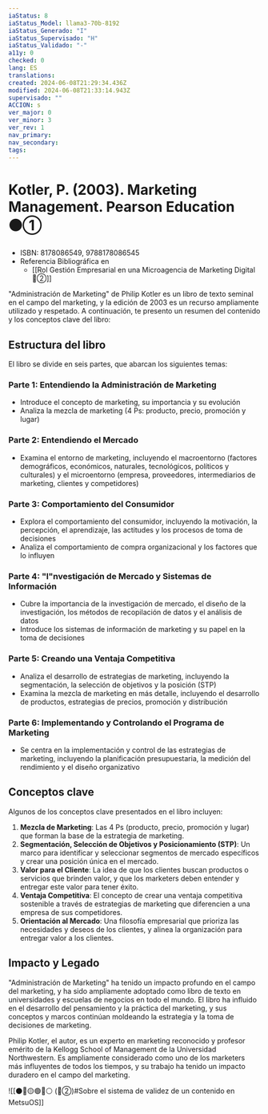 ```yaml
---
iaStatus: 8
iaStatus_Model: llama3-70b-8192
iaStatus_Generado: "I"
iaStatus_Supervisado: "H"
iaStatus_Validado: "-"
a11y: 0
checked: 0
lang: ES
translations: 
created: 2024-06-08T21:29:34.436Z
modified: 2024-06-08T21:33:14.943Z
supervisado: ""
ACCION: s
ver_major: 0
ver_minor: 3
ver_rev: 1
nav_primary: 
nav_secondary: 
tags:
---
```

# Kotler, P. (2003). Marketing Management. Pearson Education ⚫①

* ISBN: 8178086549, 9788178086545
* Referencia Bibliográfica en
	* [[Rol Gestión Empresarial en una Microagencia de Marketing Digital 🔴②]]

"Administración de Marketing" de Philip Kotler es un libro de texto seminal en el campo del marketing, y la edición de 2003 es un recurso ampliamente utilizado y respetado. A continuación, te presento un resumen del contenido y los conceptos clave del libro:

## Estructura del libro

El libro se divide en seis partes, que abarcan los siguientes temas:

### Parte 1: Entendiendo la Administración de Marketing

* Introduce el concepto de marketing, su importancia y su evolución
* Analiza la mezcla de marketing (4 Ps: producto, precio, promoción y lugar)

### Parte 2: Entendiendo el Mercado

* Examina el entorno de marketing, incluyendo el macroentorno (factores demográficos, económicos, naturales, tecnológicos, políticos y culturales) y el microentorno (empresa, proveedores, intermediarios de marketing, clientes y competidores)

### Parte 3: Comportamiento del Consumidor

* Explora el comportamiento del consumidor, incluyendo la motivación, la percepción, el aprendizaje, las actitudes y los procesos de toma de decisiones
* Analiza el comportamiento de compra organizacional y los factores que lo influyen

### Parte 4: "I"nvestigación de Mercado y Sistemas de Información

* Cubre la importancia de la investigación de mercado, el diseño de la investigación, los métodos de recopilación de datos y el análisis de datos
* Introduce los sistemas de información de marketing y su papel en la toma de decisiones

### Parte 5: Creando una Ventaja Competitiva

* Analiza el desarrollo de estrategias de marketing, incluyendo la segmentación, la selección de objetivos y la posición (STP)
* Examina la mezcla de marketing en más detalle, incluyendo el desarrollo de productos, estrategias de precios, promoción y distribución

### Parte 6: Implementando y Controlando el Programa de Marketing

* Se centra en la implementación y control de las estrategias de marketing, incluyendo la planificación presupuestaria, la medición del rendimiento y el diseño organizativo

## Conceptos clave

Algunos de los conceptos clave presentados en el libro incluyen:

1. **Mezcla de Marketing**: Las 4 Ps (producto, precio, promoción y lugar) que forman la base de la estrategia de marketing.
2. **Segmentación, Selección de Objetivos y Posicionamiento (STP)**: Un marco para identificar y seleccionar segmentos de mercado específicos y crear una posición única en el mercado.
3. **Valor para el Cliente**: La idea de que los clientes buscan productos o servicios que brinden valor, y que los marketers deben entender y entregar este valor para tener éxito.
4. **Ventaja Competitiva**: El concepto de crear una ventaja competitiva sostenible a través de estrategias de marketing que diferencien a una empresa de sus competidores.
5. **Orientación al Mercado**: Una filosofía empresarial que prioriza las necesidades y deseos de los clientes, y alinea la organización para entregar valor a los clientes.

## Impacto y Legado

"Administración de Marketing" ha tenido un impacto profundo en el campo del marketing, y ha sido ampliamente adoptado como libro de texto en universidades y escuelas de negocios en todo el mundo. El libro ha influido en el desarrollo del pensamiento y la práctica del marketing, y sus conceptos y marcos continúan moldeando la estrategia y la toma de decisiones de marketing.

Philip Kotler, el autor, es un experto en marketing reconocido y profesor emérito de la Kellogg School of Management de la Universidad Northwestern. Es ampliamente considerado como uno de los marketers más influyentes de todos los tiempos, y su trabajo ha tenido un impacto duradero en el campo del marketing.

![[⚫🔴🟡🟢🔵⚪ (🔴②)#Sobre el sistema de validez de un contenido en MetsuOS]]